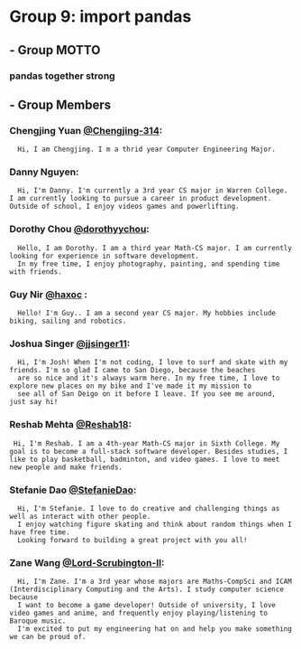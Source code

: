 # Group 9: import pandas

## - Group MOTTO

### pandas together strong

## - Group Members

###  Chengjing Yuan [@Chengjing-314](https://github.com/Chengjing-314): 
      Hi, I am Chengjing. I m a thrid year Computer Engineering Major.
     
###  Danny Nguyen:
      Hi, I'm Danny. I'm currently a 3rd year CS major in Warren College. I am currently looking to pursue a career in product development. Outside of school, I enjoy videos games and powerlifting.

###  Dorothy Chou [@dorothyychou](https://github.com/dorothyychou):
      Hello, I am Dorothy. I am a third year Math-CS major. I am currently looking for experience in software development.
      In my free time, I enjoy photography, painting, and spending time with friends.

###  Guy Nir [@haxoc](https://github.com/haxoc) :
      Hello! I'm Guy.. I am a second year CS major. My hobbies include biking, sailing and robotics.

###  Joshua Singer [@jjsinger11](https://github.com/jjsinger11):
      Hi, I'm Josh! When I'm not coding, I love to surf and skate with my friends. I'm so glad I came to San Diego, because the beaches
      are so nice and it's always warm here. In my free time, I love to explore new places on my bike and I've made it my mission to
      see all of San Deigo on it before I leave. If you see me around, just say hi!

###  Reshab Mehta [@Reshab18](https://github.com/Reshab18):
     Hi, I'm Reshab. I am a 4th-year Math-CS major in Sixth College. My goal is to become a full-stack software developer. Besides studies, I like to play basketball, badminton, and video games. I love to meet new people and make friends. 

###  Stefanie Dao [@StefanieDao](https://github.com/StefanieDao):
      Hi, I'm Stefanie. I love to do creative and challenging things as well as interact with other people. 
      I enjoy watching figure skating and think about random things when I have free time. 
      Looking forward to building a great project with you all! 

###  Zane Wang [@Lord-Scrubington-II](https://github.com/Lord-Scrubington-II):
      Hi, I'm Zane. I'm a 3rd year whose majors are Maths-CompSci and ICAM (Interdisciplinary Computing and the Arts). I study computer science because   
      I want to become a game developer! Outside of university, I love video games and anime, and frequently enjoy playing/listening to Baroque music.    
      I'm excited to put my engineering hat on and help you make something we can be proud of.
